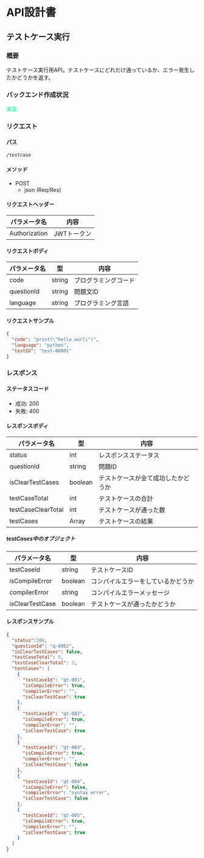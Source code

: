 # API設計書


<!----
未実装：#b22222
実装中：#87cefa
実装：#00fa9a
--->


## テストケース実行


### 概要

テストケース実行用API。テストケースにどれだけ通っているか、エラー発生したかどうかを返す。

### バックエンド作成状況
<font color="#00fa9a">実装</font>

### リクエスト

#### パス

`/testcase`

#### メソッド
- POST
  - json (Req/Res)

#### リクエストヘッダー

| パラメータ名       | 内容      |
|--------------|---------|
| Authorization       | JWTトークン |

#### リクエストボディ

| パラメータ名     | 型      | 内容         |
|------------|--------|------------|
| code       | string | プログラミングコード |
| questionId | string | 問題文ID      |
| language | string | プログラミング言語  |



#### リクエストサンプル

```JSON
{
  "code": "print(\"hello worl\")",
  "language": "python",
  "testId": "test-00001"
}
```

### レスポンス

#### ステータスコード

- 成功: 200
- 失敗: 400


#### レスポンスボディ

| パラメータ名             | 型       | 内容                |
|--------------------|---------|-------------------|
| status             | int     | レスポンスステータス        |
| questionId         | string  | 問題ID              |
| isClearTestCases   | boolean | テストケースが全て成功したかどうか |
| testCaseTotal      | int     | テストケースの合計         |
| testCaseClearTotal | int     | テストケースが通った数       |
| testCases          | Array   | テストケースの結果         |

##### testCases中のオブジェクト

| パラメータ名             | 型       | 内容                |
|--------------------|---------|-------------------|
| testCaseId         | string  | テストケースID          |
| isCompileError     | boolean | コンパイルエラーをしているかどうか |
| compilerError      | string  | コンパイルエラーメッセージ     |
| isClearTestCase    | boolean | テストケースが通ったかどうか    |


#### レスポンスサンプル

```JSON
{
  "status":200,
  "questionId": "q-0002",
  "isClearTestCases": false,
  "testCaseTotal": 5,
  "testCaseClearTotal": 3,
  "testCases": [
    {
      "testCaseId": "qt-001",
      "isCompileError": true,
      "compilerError": "",
      "isClearTestCase": true
    },
    {
      "testCaseId": "qt-002",
      "isCompileError": true,
      "compilerError": "",
      "isClearTestCase": true
    },
    {
      "testCaseId": "qt-003",
      "isCompileError": true,
      "compilerError": "",
      "isClearTestCase": false
    },
    {
      "testCaseId": "qt-004",
      "isCompileError": false,
      "compilerError": "syntax error",
      "isClearTestCase": false
    },
    {
      "testCaseId": "qt-005",
      "isCompileError": true,
      "compilerError": "",
      "isClearTestCase": true
    }
  ]
}
```





